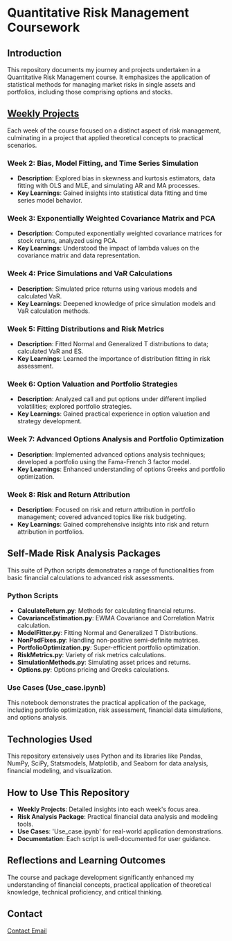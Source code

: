 # Quantitative Risk Management Coursework

## Introduction
This repository documents my journey and projects undertaken in a Quantitative Risk Management course. It emphasizes the application of statistical methods for managing market risks in single assets and portfolios, including those comprising options and stocks.

## [Weekly Projects](https://github.com/QijunYang1/Quantitative-Risk-Management/tree/main/WeeeklyProjects)
Each week of the course focused on a distinct aspect of risk management, culminating in a project that applied theoretical concepts to practical scenarios.

### Week 2: Bias, Model Fitting, and Time Series Simulation
- **Description**: Explored bias in skewness and kurtosis estimators, data fitting with OLS and MLE, and simulating AR and MA processes.
- **Key Learnings**: Gained insights into statistical data fitting and time series model behavior.

### Week 3: Exponentially Weighted Covariance Matrix and PCA
- **Description**: Computed exponentially weighted covariance matrices for stock returns, analyzed using PCA.
- **Key Learnings**: Understood the impact of lambda values on the covariance matrix and data representation.

### Week 4: Price Simulations and VaR Calculations
- **Description**: Simulated price returns using various models and calculated VaR.
- **Key Learnings**: Deepened knowledge of price simulation models and VaR calculation methods.

### Week 5: Fitting Distributions and Risk Metrics
- **Description**: Fitted Normal and Generalized T distributions to data; calculated VaR and ES.
- **Key Learnings**: Learned the importance of distribution fitting in risk assessment.

### Week 6: Option Valuation and Portfolio Strategies
- **Description**: Analyzed call and put options under different implied volatilities; explored portfolio strategies.
- **Key Learnings**: Gained practical experience in option valuation and strategy development.

### Week 7: Advanced Options Analysis and Portfolio Optimization
- **Description**: Implemented advanced options analysis techniques; developed a portfolio using the Fama-French 3 factor model.
- **Key Learnings**: Enhanced understanding of options Greeks and portfolio optimization.

### Week 8: Risk and Return Attribution
- **Description**: Focused on risk and return attribution in portfolio management; covered advanced topics like risk budgeting.
- **Key Learnings**: Gained comprehensive insights into risk and return attribution in portfolios.

## Self-Made Risk Analysis Packages

This suite of Python scripts demonstrates a range of functionalities from basic financial calculations to advanced risk assessments.

### Python Scripts
- **CalculateReturn.py**: Methods for calculating financial returns.
- **CovarianceEstimation.py**: EWMA Covariance and Correlation Matrix calculation.
- **ModelFitter.py**: Fitting Normal and Generalized T Distributions.
- **NonPsdFixes.py**: Handling non-positive semi-definite matrices.
- **PortfolioOptimization.py**: Super-efficient portfolio optimization.
- **RiskMetrics.py**: Variety of risk metrics calculations.
- **SimulationMethods.py**: Simulating asset prices and returns.
- **Options.py**: Options pricing and Greeks calculations.

### Use Cases (Use_case.ipynb)
This notebook demonstrates the practical application of the package, including portfolio optimization, risk assessment, financial data simulations, and options analysis.

## Technologies Used
This repository extensively uses Python and its libraries like Pandas, NumPy, SciPy, Statsmodels, Matplotlib, and Seaborn for data analysis, financial modeling, and visualization.

## How to Use This Repository
- **Weekly Projects**: Detailed insights into each week's focus area.
- **Risk Analysis Package**: Practical financial data analysis and modeling tools.
- **Use Cases**: 'Use_case.ipynb' for real-world application demonstrations.
- **Documentation**: Each script is well-documented for user guidance.

## Reflections and Learning Outcomes
The course and package development significantly enhanced my understanding of financial concepts, practical application of theoretical knowledge, technical proficiency, and critical thinking.

## Contact
[Contact Email](mailto:yqj1317@outook.com)
